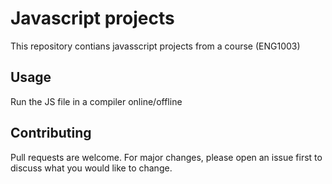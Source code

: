 # Javascript projects

This repository contians javasscript projects from a course (ENG1003)

## Usage

Run the JS file in a compiler online/offline

## Contributing

Pull requests are welcome. For major changes, please open an issue first
to discuss what you would like to change.
